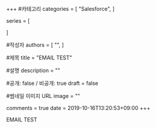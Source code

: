 +++
#카테고리
categories = [
    "Salesforce",
]

series = [
    
]

#작성자
authors = [
    "",
]

#제목
title = "EMAIL TEST"

#설명
description = ""

#공개: false / 비공개: true
draft = false

#썸네일 이미지 URL
image = ""

comments = true
date = 2019-10-16T13:20:53+09:00
+++

<!-- 게시글 내용 -->
EMAIL TEST
